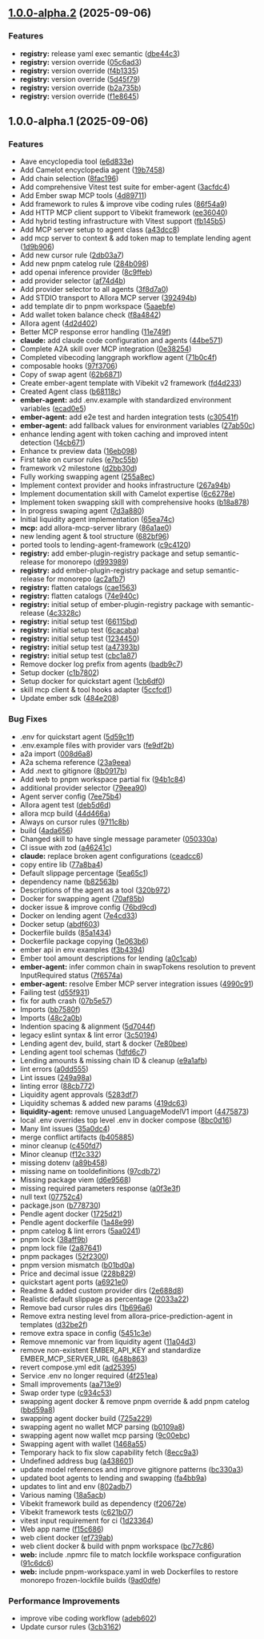 ## [1.0.0-alpha.2](https://github.com/EmberAGI/arbitrum-vibekit/compare/ember-plugin-registry-v1.0.0-alpha.1...ember-plugin-registry-v1.0.0-alpha.2) (2025-09-06)

### Features

* **registry:** release yaml exec semantic ([dbe44c3](https://github.com/EmberAGI/arbitrum-vibekit/commit/dbe44c3634840903cea2a49888242b525038e2c7))
* **registry:** version override ([05c6ad3](https://github.com/EmberAGI/arbitrum-vibekit/commit/05c6ad36e193df57892525d3bdd3b726fcaa0d22))
* **registry:** version override ([f4b1335](https://github.com/EmberAGI/arbitrum-vibekit/commit/f4b133510d5fba6670af9ea8a0d3e7cb472a0815))
* **registry:** version override ([5d45f79](https://github.com/EmberAGI/arbitrum-vibekit/commit/5d45f79a376e5e8545128e38a349efc917b15f3e))
* **registry:** version override ([b2a735b](https://github.com/EmberAGI/arbitrum-vibekit/commit/b2a735bbf107b968e559c392b9abc87fd4c64b5e))
* **registry:** version override ([f1e8645](https://github.com/EmberAGI/arbitrum-vibekit/commit/f1e864562c0c82826db2537b29e4f7757910313c))

## 1.0.0-alpha.1 (2025-09-06)

### Features

* Aave encyclopedia tool ([e6d833e](https://github.com/EmberAGI/arbitrum-vibekit/commit/e6d833eda618fd23c9d3727d6891181f4cc66691))
* Add Camelot encyclopedia agent ([19b7458](https://github.com/EmberAGI/arbitrum-vibekit/commit/19b7458d09c94c746db1c8de294cd2fb9f1a08e7))
* Add chain selection ([8fac196](https://github.com/EmberAGI/arbitrum-vibekit/commit/8fac196865d7983b9953f254b191a6cb9a4bf536))
* Add comprehensive Vitest test suite for ember-agent ([3acfdc4](https://github.com/EmberAGI/arbitrum-vibekit/commit/3acfdc4db2c1370811e2b7aa161534cc2d5be39e))
* Add Ember swap MCP tools ([4d89711](https://github.com/EmberAGI/arbitrum-vibekit/commit/4d8971117c906446319ad0f1bda1b6a4281247ae))
* Add framework to rules & improve vibe coding rules ([86f54a9](https://github.com/EmberAGI/arbitrum-vibekit/commit/86f54a93104434be8777d8c542162e507cbde1bc))
* Add HTTP MCP client support to Vibekit framework ([ee36040](https://github.com/EmberAGI/arbitrum-vibekit/commit/ee3604082a54451be079633be3446e27295dbbc9))
* Add hybrid testing infrastructure with Vitest support ([fb145b5](https://github.com/EmberAGI/arbitrum-vibekit/commit/fb145b5305d45089750adf365b081390d87604d7))
* Add MCP server setup to agent class ([a43dcc8](https://github.com/EmberAGI/arbitrum-vibekit/commit/a43dcc8f4001797a9da992c1e804896392e08c13))
* add mcp server to context & add token map to template lending agent ([1d9b906](https://github.com/EmberAGI/arbitrum-vibekit/commit/1d9b906a79d817ef58b4d5f91d856091b00a6aed))
* Add new cursor rule ([2db03a7](https://github.com/EmberAGI/arbitrum-vibekit/commit/2db03a7e994cedeb15bc1046b42d662387411cf7))
* Add new pnpm catelog rule ([284b098](https://github.com/EmberAGI/arbitrum-vibekit/commit/284b0984ec7d95dc152fe5cdcd54f066317c41c4))
* add openai inference provider ([8c9ffeb](https://github.com/EmberAGI/arbitrum-vibekit/commit/8c9ffebce47b76729c1f0b36945b0b87cf3f4343))
* add provider selector ([af74d4b](https://github.com/EmberAGI/arbitrum-vibekit/commit/af74d4b61b0c0c7b1c99a8ac9ca93343a2a9b4c2))
* Add provider selector to all agents ([3f8d7a0](https://github.com/EmberAGI/arbitrum-vibekit/commit/3f8d7a030bdb1cc6366abeb5b130d4cf4f8955bf))
* Add STDIO transport to Allora MCP server ([392494b](https://github.com/EmberAGI/arbitrum-vibekit/commit/392494b810db02aef0d25b139c2f53fdc5803a8a))
* add template dir to pnpm workspace ([5aaebfe](https://github.com/EmberAGI/arbitrum-vibekit/commit/5aaebfef662c4c84358727b66e87270cc19505d3))
* Add wallet token balance check ([f8a4842](https://github.com/EmberAGI/arbitrum-vibekit/commit/f8a4842ca69e8c9bc75e2c84ae9866cd6768bc99))
* Allora agent ([4d2d402](https://github.com/EmberAGI/arbitrum-vibekit/commit/4d2d4021e350502ef6cbb51de5ad0c6a4dd209ad))
* Better MCP response error handling ([11e749f](https://github.com/EmberAGI/arbitrum-vibekit/commit/11e749f1d899d2567957b430f4db34776030d9a7))
* **claude:** add claude code configuration and agents ([44be571](https://github.com/EmberAGI/arbitrum-vibekit/commit/44be571b4e1e9f4a7073bad68c24f3f13013a877))
* Complete A2A skill over MCP integration ([0e38254](https://github.com/EmberAGI/arbitrum-vibekit/commit/0e38254a7524f619d2ab8f217dc19d6a8762c85e))
* Completed vibecoding langgraph workflow agent ([71b0c4f](https://github.com/EmberAGI/arbitrum-vibekit/commit/71b0c4f7b8e71a99e5bae381366fab0bbf37f5f9))
* composable hooks ([97f3706](https://github.com/EmberAGI/arbitrum-vibekit/commit/97f37068c83c74f75cec2c411747f7d7df545c2b))
* Copy of swap agent ([62b6871](https://github.com/EmberAGI/arbitrum-vibekit/commit/62b6871094fbebaac4f27dff0ac570052f1d235a))
* Create ember-agent template with Vibekit v2 framework ([fd4d233](https://github.com/EmberAGI/arbitrum-vibekit/commit/fd4d233720a4830d5c336ee576d9208a3bf6e7fe))
* Created Agent class ([b68118c](https://github.com/EmberAGI/arbitrum-vibekit/commit/b68118c3722f82dc8314399b0773fb3607c395c6))
* **ember-agent:** add .env.example with standardized environment variables ([ecad0e5](https://github.com/EmberAGI/arbitrum-vibekit/commit/ecad0e524869f14d3bf53e1c580ac12529237f2b))
* **ember-agent:** add e2e test and harden integration tests ([c30541f](https://github.com/EmberAGI/arbitrum-vibekit/commit/c30541fa678957957e3ec20bca284ea49b3456e6))
* **ember-agent:** add fallback values for environment variables ([27ab50c](https://github.com/EmberAGI/arbitrum-vibekit/commit/27ab50ca7468d79380b524051fe163677a51a594))
* enhance lending agent with token caching and improved intent detection ([14cb671](https://github.com/EmberAGI/arbitrum-vibekit/commit/14cb671df829ecef2813b2fd666b94d39d80eeaf))
* Enhance tx preview data ([16eb098](https://github.com/EmberAGI/arbitrum-vibekit/commit/16eb0988808dc2817db5bd41ba5bf1201cd1c5fb))
* First take on cursor rules ([e7bc55b](https://github.com/EmberAGI/arbitrum-vibekit/commit/e7bc55bccf6ae54505c02e670a44234526c97d79))
* framework v2 milestone ([d2bb30d](https://github.com/EmberAGI/arbitrum-vibekit/commit/d2bb30d202e00b994675a6e60e13f63f22952b1d))
* Fully working swapping agent ([255a8ec](https://github.com/EmberAGI/arbitrum-vibekit/commit/255a8ec4d228adea29fca22c13ae06fbd8bea335))
* Implement context provider and hooks infrastructure ([267a94b](https://github.com/EmberAGI/arbitrum-vibekit/commit/267a94b0aadfcdbccb262efc523dd617dbc25494))
* Implement documentation skill with Camelot expertise ([6c6278e](https://github.com/EmberAGI/arbitrum-vibekit/commit/6c6278e514ea6268be9c2b37c3a244896f73cb41))
* Implement token swapping skill with comprehensive hooks ([b18a878](https://github.com/EmberAGI/arbitrum-vibekit/commit/b18a878c4890dab3574b3a2e1dad82599f27cf57))
* In progress swaping agent ([7d3a880](https://github.com/EmberAGI/arbitrum-vibekit/commit/7d3a8802c1a57b550f00c3fabb173c6f122fff7d))
* Initial liquidity agent implementation ([65ea74c](https://github.com/EmberAGI/arbitrum-vibekit/commit/65ea74ccd9ce96de84c8a4f14660835f95b33cb4))
* **mcp:** add allora-mcp-server library ([86a1ae0](https://github.com/EmberAGI/arbitrum-vibekit/commit/86a1ae0e04376267af2d8b2444bbdde74bffe0c3))
* new lending agent & tool structure ([682bf96](https://github.com/EmberAGI/arbitrum-vibekit/commit/682bf962f5c1b42fe206f4ade434cf0815dbfbcf))
* ported tools to lending-agent-framework ([c9c4120](https://github.com/EmberAGI/arbitrum-vibekit/commit/c9c4120191dc1c7d0e2acf780e689806effee3c7))
* **registry:** add ember-plugin-registry package and setup semantic-release for monorepo ([d993989](https://github.com/EmberAGI/arbitrum-vibekit/commit/d99398937cc6bc6c8ebf299e2dacf369ef158d2a))
* **registry:** add ember-plugin-registry package and setup semantic-release for monorepo ([ac2afb7](https://github.com/EmberAGI/arbitrum-vibekit/commit/ac2afb705ddd2e35cc2cf751e20eeebf5e851993))
* **registry:** flatten catalogs ([cae1563](https://github.com/EmberAGI/arbitrum-vibekit/commit/cae156354a816343f9ce477fc5cc32037f359294))
* **registry:** flatten catalogs ([74e940c](https://github.com/EmberAGI/arbitrum-vibekit/commit/74e940cb3c628018cc7eed7ef95f1df3f8ac1612))
* **registry:** initial setup of ember-plugin-registry package with semantic-release ([4c3328c](https://github.com/EmberAGI/arbitrum-vibekit/commit/4c3328c2e4f3ae0b046eb28e0e81bf89680976ae))
* **registry:** initial setup test ([66115bd](https://github.com/EmberAGI/arbitrum-vibekit/commit/66115bd0830828d79a126a669dccdefecc9d8dc5))
* **registry:** initial setup test ([6cacaba](https://github.com/EmberAGI/arbitrum-vibekit/commit/6cacaba3aac6612ff60f25434ab3bf334fed73d2))
* **registry:** initial setup test ([1234450](https://github.com/EmberAGI/arbitrum-vibekit/commit/1234450846a25ca63ff5779978e2210bd01eb670))
* **registry:** initial setup test ([a47393b](https://github.com/EmberAGI/arbitrum-vibekit/commit/a47393bbde6db4d81c784f12cec6cdfa719852c1))
* **registry:** initial setup test ([cbc1a87](https://github.com/EmberAGI/arbitrum-vibekit/commit/cbc1a87fe93b4ece7ea957b64e2de4abebda3c1e))
* Remove docker log prefix from agents ([badb9c7](https://github.com/EmberAGI/arbitrum-vibekit/commit/badb9c7b53933cf346c8015a1c8ed7a12a369b0d))
* Setup docker ([c1b7802](https://github.com/EmberAGI/arbitrum-vibekit/commit/c1b78020631442841c8ca375bb156f3ce83e4095))
* Setup docker for quickstart agent ([1cb6df0](https://github.com/EmberAGI/arbitrum-vibekit/commit/1cb6df0126be4ed00d76b13cd94d17e008a97e5d))
* skill mcp client & tool hooks adapter ([5ccfcd1](https://github.com/EmberAGI/arbitrum-vibekit/commit/5ccfcd14cc6fb84a7acb44a96b8a642999e9a5b7))
* Update ember sdk ([484e208](https://github.com/EmberAGI/arbitrum-vibekit/commit/484e208941bd6dc66329ceb25b383d5508c897ce))

### Bug Fixes

* .env for quickstart agent ([5d59c1f](https://github.com/EmberAGI/arbitrum-vibekit/commit/5d59c1f32b7baebedc7cdfa9fbdf24d04a07bf7d))
* .env.example files with provider vars ([fe9df2b](https://github.com/EmberAGI/arbitrum-vibekit/commit/fe9df2b0f3b95765c437ecdbeb30731d624981ec))
* a2a import ([008d6a8](https://github.com/EmberAGI/arbitrum-vibekit/commit/008d6a801ff66e66cead089e7c9b3e8c0d2c9f22))
* A2a schema reference ([23a9eea](https://github.com/EmberAGI/arbitrum-vibekit/commit/23a9eea9efc4d83f19f1965fb909c9b1109a8626))
* Add .next to gitignore ([8b0917b](https://github.com/EmberAGI/arbitrum-vibekit/commit/8b0917b6e36c390127fcb278015c72f62098d558))
* Add web to pnpm workspace partial fix ([94b1c84](https://github.com/EmberAGI/arbitrum-vibekit/commit/94b1c8474c3050b9eabea6efb8d41a47c5e3798c))
* additional provider selector ([79eea90](https://github.com/EmberAGI/arbitrum-vibekit/commit/79eea90598ba2b872be7566944c87e272cce7d1d))
* Agent server config ([7ee75b4](https://github.com/EmberAGI/arbitrum-vibekit/commit/7ee75b4733fee6263433e92b1d6fa40315572e99))
* Allora agent test ([deb5d6d](https://github.com/EmberAGI/arbitrum-vibekit/commit/deb5d6dee98f234df8cda32dadbb9db935e872f7))
* allora mcp build ([44d466a](https://github.com/EmberAGI/arbitrum-vibekit/commit/44d466aeace93d0483483a392059398b79a4cd5c))
* Always on cursor rules ([9711c8b](https://github.com/EmberAGI/arbitrum-vibekit/commit/9711c8b7842d54856ce6937ad48518a210b41aef))
* build ([4ada656](https://github.com/EmberAGI/arbitrum-vibekit/commit/4ada6563ca45c188c3ebaadb29fdd025a752942f))
* Changed skill to have single message parameter ([050330a](https://github.com/EmberAGI/arbitrum-vibekit/commit/050330a4ebf25686bd0b0f4d48b3f030582c339e))
* CI issue with zod ([a46241c](https://github.com/EmberAGI/arbitrum-vibekit/commit/a46241ccb6d8d1addf16ea6bc3be1c34d6c0fef1))
* **claude:** replace broken agent configurations ([ceadcc6](https://github.com/EmberAGI/arbitrum-vibekit/commit/ceadcc62b3a51ee846102131c706e0ac8d5daff3))
* copy entire lib ([77a8ba4](https://github.com/EmberAGI/arbitrum-vibekit/commit/77a8ba483b2190d4b5266372dd16fdc63caa5c50))
* Default slippage percentage ([5ea65c1](https://github.com/EmberAGI/arbitrum-vibekit/commit/5ea65c1f5a579a8ce4ebca9b0148268772c690a3))
* dependency name ([b82563b](https://github.com/EmberAGI/arbitrum-vibekit/commit/b82563b4d228996885de0e24e531d456cbbd36b2))
* Descriptions of the agent as a tool ([320b972](https://github.com/EmberAGI/arbitrum-vibekit/commit/320b9720d3afd06d99c6e7e56beb24b5b9b43b7c))
* Docker for swapping agent ([70af85b](https://github.com/EmberAGI/arbitrum-vibekit/commit/70af85b7b2802ff87fb599cce79efd42dac0a8c7))
* docker issue & improve config ([76bd9cd](https://github.com/EmberAGI/arbitrum-vibekit/commit/76bd9cd4a0fff92374d903ba3e30095f39159aba))
* Docker on lending agent ([7e4cd33](https://github.com/EmberAGI/arbitrum-vibekit/commit/7e4cd333d30f5bc13a548e3414e725906ad0fc9c))
* Docker setup ([abdf603](https://github.com/EmberAGI/arbitrum-vibekit/commit/abdf60316342f84b771852b1c0ce3032a7251202))
* Dockerfile builds ([85a1434](https://github.com/EmberAGI/arbitrum-vibekit/commit/85a1434e21d887376141e0e404e13a5f3e87893f))
* Dockerfile package copying ([1e063b6](https://github.com/EmberAGI/arbitrum-vibekit/commit/1e063b626649a84c98b3d1a8981add327ce55e17))
* ember api in env examples ([f3b4394](https://github.com/EmberAGI/arbitrum-vibekit/commit/f3b4394a9ccfd198a0d98ee0b07704467243e081))
* Ember tool amount descriptions for lending ([a0c1cab](https://github.com/EmberAGI/arbitrum-vibekit/commit/a0c1cab111700b173a3e91e197dd33eeeea7a1b5))
* **ember-agent:** infer common chain in swapTokens resolution to prevent InputRequired status ([7f6574a](https://github.com/EmberAGI/arbitrum-vibekit/commit/7f6574a07391b5030394d13991aa739925379835))
* **ember-agent:** resolve Ember MCP server integration issues ([4990c91](https://github.com/EmberAGI/arbitrum-vibekit/commit/4990c91ae061478744c6c31ae9680318e5aaf46f))
* Failing test ([d55f931](https://github.com/EmberAGI/arbitrum-vibekit/commit/d55f93133d00e59a5b77bed60f07704fd254bd3f))
* fix for auth crash ([07b5e57](https://github.com/EmberAGI/arbitrum-vibekit/commit/07b5e5775a3d557e8bbda888eb5d3e343f2b06e5))
* Imports ([bb7580f](https://github.com/EmberAGI/arbitrum-vibekit/commit/bb7580fb2b2c5ac34d2747801be19d22d517e0ed))
* Imports ([48c2a0b](https://github.com/EmberAGI/arbitrum-vibekit/commit/48c2a0b07967a708a57a666d7dd5312c78652909))
* Indention spacing & alignment ([5d7044f](https://github.com/EmberAGI/arbitrum-vibekit/commit/5d7044f4721ca8e0a1b28af47c706d88b3a0b2c2))
* legacy eslint syntax & lint error ([3c50194](https://github.com/EmberAGI/arbitrum-vibekit/commit/3c50194f0528ea444b37035d17c2de136a194878))
* Lending agent dev, build, start & docker ([7e80bee](https://github.com/EmberAGI/arbitrum-vibekit/commit/7e80bee9207ebc19240660ee8f1e318dfc2602e9))
* Lending agent tool schemas ([1dfd6c7](https://github.com/EmberAGI/arbitrum-vibekit/commit/1dfd6c7f91c5af952981c07b68eead9b4cd399a1))
* Lending amounts & missing chain ID & cleanup ([e9a1afb](https://github.com/EmberAGI/arbitrum-vibekit/commit/e9a1afb533185948a9398fa46adf5623b6911724))
* lint errors ([a0dd555](https://github.com/EmberAGI/arbitrum-vibekit/commit/a0dd555e6623fc4c31c6a332cc630aa1c3c1c9dd))
* Lint issues ([249a98a](https://github.com/EmberAGI/arbitrum-vibekit/commit/249a98ad63f312e31bdaaa1ce1989ab6a9267d51))
* linting error ([88cb772](https://github.com/EmberAGI/arbitrum-vibekit/commit/88cb772abc8b862c9ab4311ade1c33c24d48bfb9))
* Liquidity agent approvals ([5283df7](https://github.com/EmberAGI/arbitrum-vibekit/commit/5283df792f6a76a2647f75678a9c2a771e52420e))
* Liquidity schemas & added new params ([419dc63](https://github.com/EmberAGI/arbitrum-vibekit/commit/419dc635f4076ce46a4e6e4da7dc104b25c47f02))
* **liquidity-agent:** remove unused LanguageModelV1 import ([4475873](https://github.com/EmberAGI/arbitrum-vibekit/commit/4475873a00067aae25141ea8489b9ff541745912))
* local .env overrides top level .env in docker compose ([8bc0d16](https://github.com/EmberAGI/arbitrum-vibekit/commit/8bc0d1647ecf9823b88a43d33234c8aca76cecd2))
* Many lint issues ([35a0dc4](https://github.com/EmberAGI/arbitrum-vibekit/commit/35a0dc432923420db4f81ee307c9e053724c6e23))
* merge conflict artifacts ([b405885](https://github.com/EmberAGI/arbitrum-vibekit/commit/b405885dbf12c625556c45d66346189370767a13))
* minor cleanup ([c450fd7](https://github.com/EmberAGI/arbitrum-vibekit/commit/c450fd71f98d886ac2cafbd988ad2b552d08d0ba))
* Minor cleanup ([f12c332](https://github.com/EmberAGI/arbitrum-vibekit/commit/f12c33295c74a45b3659d97ff034811ca0bfc8bb))
* missing dotenv ([a89b458](https://github.com/EmberAGI/arbitrum-vibekit/commit/a89b4584c830767b9ee8b7e65b200f0f68844127))
* missing name on tooldefinitions ([97cdb72](https://github.com/EmberAGI/arbitrum-vibekit/commit/97cdb72d16d07deb60a9d742fadb9884269c5a52))
* Missing package viem ([d6e9568](https://github.com/EmberAGI/arbitrum-vibekit/commit/d6e9568342c9c19340e1ea1b2bfaea36fe61b044))
* missing required parameters response ([a0f3e3f](https://github.com/EmberAGI/arbitrum-vibekit/commit/a0f3e3f88287fb9797b2d4f9901009b2dd232f75))
* null text ([07752c4](https://github.com/EmberAGI/arbitrum-vibekit/commit/07752c4c923067d027c9b322f0435adbf97e2c59))
* package.json ([b778730](https://github.com/EmberAGI/arbitrum-vibekit/commit/b77873027f1c1b75e5917def460affe24829f2d0))
* Pendle agent docker ([1725d21](https://github.com/EmberAGI/arbitrum-vibekit/commit/1725d214c97980ff8fb61e2d23827595f26d8f52))
* Pendle agent dockerfile ([1a48e99](https://github.com/EmberAGI/arbitrum-vibekit/commit/1a48e991c0a393275d330ecd859d15d2a00d2d86))
* pnpm catelog & lint errors ([5aa0241](https://github.com/EmberAGI/arbitrum-vibekit/commit/5aa0241ba9b4c7e861da5fcc16f5d4267217078b))
* pnpm lock ([38aff9b](https://github.com/EmberAGI/arbitrum-vibekit/commit/38aff9b4650802551b5b32866aacb0315b13b9ca))
* pnpm lock file ([2a87641](https://github.com/EmberAGI/arbitrum-vibekit/commit/2a8764137c6e1dad92e906a16ebbf8624c7bc143))
* pnpm packages ([52f2300](https://github.com/EmberAGI/arbitrum-vibekit/commit/52f230007b38720087081afee71cd6c402c3ee87))
* pnpm version mismatch ([b01bd0a](https://github.com/EmberAGI/arbitrum-vibekit/commit/b01bd0a92055da89927299f808d721daf3dbe446))
* Price and decimal issue ([228b829](https://github.com/EmberAGI/arbitrum-vibekit/commit/228b829c6a55b84ac0ac2e0cf1d57dfd58913b55))
* quickstart agent ports ([a6921e0](https://github.com/EmberAGI/arbitrum-vibekit/commit/a6921e02b849d67149654fa0cd639bed4827f95e))
* Readme & added custom provider dirs ([2e688d8](https://github.com/EmberAGI/arbitrum-vibekit/commit/2e688d823a5533c29495ed001537141a6d991722))
* Realistic default slippage as percentage ([2033a22](https://github.com/EmberAGI/arbitrum-vibekit/commit/2033a22e67919e18321b27201d33d9e890a53fe0))
* Remove bad cursor rules dirs ([1b696a6](https://github.com/EmberAGI/arbitrum-vibekit/commit/1b696a6e42c05f0d72a347aa1d32c835661cec70))
* Remove extra nesting level from allora-price-prediction-agent in templates ([d32be2f](https://github.com/EmberAGI/arbitrum-vibekit/commit/d32be2f59dc413fcee57286d3184e80f7410f010))
* remove extra space in config ([5451c3e](https://github.com/EmberAGI/arbitrum-vibekit/commit/5451c3e173eaa46e2c020ff02cb96ae983a6a3d2))
* Remove mnemonic var from liquidity agent ([11a04d3](https://github.com/EmberAGI/arbitrum-vibekit/commit/11a04d3293c62dc6f56d87d55276876149be70af))
* remove non-existent EMBER_API_KEY and standardize EMBER_MCP_SERVER_URL ([648b863](https://github.com/EmberAGI/arbitrum-vibekit/commit/648b8631f08868067fd955094a06275733404bc6))
* revert compose.yml edit ([ad25395](https://github.com/EmberAGI/arbitrum-vibekit/commit/ad25395dce62e9da37e41953c260eae1645288a8))
* Service .env no longer required ([4f251ea](https://github.com/EmberAGI/arbitrum-vibekit/commit/4f251ea17fc189132de647b81372aa23a4f844bc))
* Small improvements ([aa713e9](https://github.com/EmberAGI/arbitrum-vibekit/commit/aa713e9f1f905e9c28be817f25f8be3002134a99))
* Swap order type ([c934c53](https://github.com/EmberAGI/arbitrum-vibekit/commit/c934c536fd83fea239d83ac942771d0d807e620f))
* swapping agent docker & remove pnpm override & add pnpm catelog ([bbd59a8](https://github.com/EmberAGI/arbitrum-vibekit/commit/bbd59a8bfe29009f4cc9e79394c1037429678e95))
* swapping agent docker build ([725a229](https://github.com/EmberAGI/arbitrum-vibekit/commit/725a2294f935d55a553d67c5f6ee0988b9249a25))
* swapping agent no wallet MCP parsing ([b0109a8](https://github.com/EmberAGI/arbitrum-vibekit/commit/b0109a807f1f74705dfaac005ea8498499e71518))
* swapping agent now wallet mcp parsing ([9c00ebc](https://github.com/EmberAGI/arbitrum-vibekit/commit/9c00ebca291df3ac259d252d247e9dc3f1de5b07))
* Swapping agent with wallet ([1468a55](https://github.com/EmberAGI/arbitrum-vibekit/commit/1468a55e99944ba62b41cc32b7f8db64cd5650d4))
* Temporary hack to fix slow capability fetch ([8ecc9a3](https://github.com/EmberAGI/arbitrum-vibekit/commit/8ecc9a377a9c48e73d97cbc146f6549ad7413232))
* Undefined address bug ([a438601](https://github.com/EmberAGI/arbitrum-vibekit/commit/a438601b1e2a4d7b23a6d88407cc11572b957b46))
* update model references and improve gitignore patterns ([bc330a3](https://github.com/EmberAGI/arbitrum-vibekit/commit/bc330a3a3217cf41f9111ba271ba09016a195db3))
* updated boot agents to lending and swapping ([fa4bb9a](https://github.com/EmberAGI/arbitrum-vibekit/commit/fa4bb9ac1ab89b31eb64eb901f29059a1e1b6502))
* updates to lint and env ([802adb7](https://github.com/EmberAGI/arbitrum-vibekit/commit/802adb7e7f7384a9256101a9742800c84bac549b))
* Various naming ([18a5acb](https://github.com/EmberAGI/arbitrum-vibekit/commit/18a5acbe63cc816b508cfb0f6947897fd48397b2))
* Vibekit framework build as dependency ([f20672e](https://github.com/EmberAGI/arbitrum-vibekit/commit/f20672ee35c2e146d69ef0050939c65651cf64fb))
* Vibekit framework tests ([c621b07](https://github.com/EmberAGI/arbitrum-vibekit/commit/c621b078e400ddff1b37c1d0ba1cc813ec43f3ce))
* vitest input requirement for ci ([1d23364](https://github.com/EmberAGI/arbitrum-vibekit/commit/1d233640b821847830e9a140030afa717ef71251))
* Web app name ([f15c686](https://github.com/EmberAGI/arbitrum-vibekit/commit/f15c686e315d7e578bcbc0156b9ae0ecc6642cb3))
* web client docker ([ef739ab](https://github.com/EmberAGI/arbitrum-vibekit/commit/ef739ab182bea0812bbe235250a5e2e5b2522168))
* web client docker & build with pnpm workspace ([bc77c86](https://github.com/EmberAGI/arbitrum-vibekit/commit/bc77c86a23b820324daa817ab64110151efb60cd))
* **web:** include .npmrc file to match lockfile workspace configuration ([91c6dc6](https://github.com/EmberAGI/arbitrum-vibekit/commit/91c6dc6927c293a4c7c81551627997346cef5b39))
* **web:** include pnpm-workspace.yaml in web Dockerfiles to restore monorepo frozen-lockfile builds ([9ad0dfe](https://github.com/EmberAGI/arbitrum-vibekit/commit/9ad0dfee428230d72998ef2977f508776394a294))

### Performance Improvements

* improve vibe coding workflow ([adeb602](https://github.com/EmberAGI/arbitrum-vibekit/commit/adeb6022d539bfd06e1e5915f9cf0ce7ffe6822e))
* Update cursor rules ([3cb3162](https://github.com/EmberAGI/arbitrum-vibekit/commit/3cb316201993030b6d3af55d05286f69af0627be))

